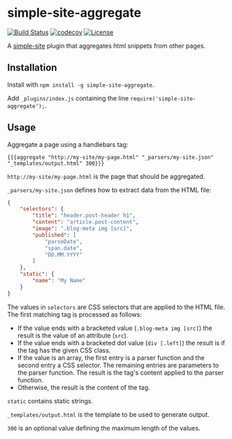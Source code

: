# simple-site-aggregate
[![Build Status](https://travis-ci.org/Schaltstelle/simple-site-aggregate.svg?branch=master)](https://travis-ci.org/Schaltstelle/simple-site-aggregate)
[![codecov](https://codecov.io/gh/Schaltstelle/simple-site-aggregate/graph/badge.svg)](https://codecov.io/gh/Schaltstelle/simple-site-aggregate)
[![License](https://img.shields.io/badge/License-Apache%202.0-yellowgreen.svg)](https://opensource.org/licenses/Apache-2.0)

A [simple-site](https://github.com/Schaltstelle/simple-site) plugin that aggregates html snippets from other pages.

## Installation
Install with `npm install -g simple-site-aggregate`. 

Add `_plugins/index.js` containing the line `require('simple-site-aggregate');`.

## Usage
Aggregate a page using a handlebars tag:
```
{{{aggregate "http://my-site/my-page.html" "_parsers/my-site.json" "_templates/output.html" 300}}}
```

`http://my-site/my-page.html` is the page that should be aggregated.

`_parsers/my-site.json` defines how to extract data from the HTML file:
```json
{
    "selectors": {
        "title": "header.post-header h1",
        "content": "article.post-content",
        "image": ".blog-meta img [src]",
        "published": [
            "parseDate",
            "span.date",
            "DD.MM.YYYY"
        ]
    },
    "static": {
        "name": "My Name"
    }
}
```

The values in `selectors` are CSS selectors that are applied to the HTML file. 
The first matching tag is processed as follows:  
- If the value ends with a bracketed value (`.blog-meta img [src]`) the result is the value of an attribute (`src`).
- If the value ends with a bracketed dot value (`div [.left]`) the result is if the tag has the given CSS class.
- If the value is an array, the first entry is a parser function and the second entry a CSS selector. 
 The remaining entries are parameters to the parser function. 
 The result is the tag's content applied to the parser function. 
- Otherwise, the result is the content of the tag.
 
`static` contains static strings.

`_templates/output.html` is the template to be used to generate output.

`300` is an optional value defining the maximum length of the values.
 
